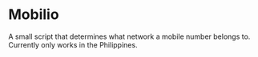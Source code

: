 # Mobilio

A small script that determines what network a mobile number belongs to. Currently only works in the Philippines.